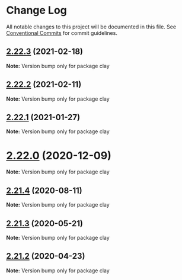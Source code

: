 # Change Log

All notable changes to this project will be documented in this file.
See [Conventional Commits](https://conventionalcommits.org) for commit guidelines.

## [2.22.3](https://github.com/liferay/clay/tree/master/packages/clay/compare/v2.22.2...v2.22.3) (2021-02-18)

**Note:** Version bump only for package clay





## [2.22.2](https://github.com/liferay/clay/tree/master/packages/clay/compare/v2.22.1...v2.22.2) (2021-02-11)

**Note:** Version bump only for package clay





## [2.22.1](https://github.com/liferay/clay/tree/master/packages/clay/compare/v2.22.0...v2.22.1) (2021-01-27)

**Note:** Version bump only for package clay





# [2.22.0](https://github.com/liferay/clay/tree/master/packages/clay/compare/v2.21.5...v2.22.0) (2020-12-09)

**Note:** Version bump only for package clay





## [2.21.4](https://github.com/liferay/clay/tree/master/packages/clay/compare/v2.21.3...v2.21.4) (2020-08-11)

**Note:** Version bump only for package clay





## [2.21.3](https://github.com/liferay/clay/tree/master/packages/clay/compare/v2.21.2...v2.21.3) (2020-05-21)

**Note:** Version bump only for package clay





## [2.21.2](https://github.com/liferay/clay/tree/master/packages/clay/compare/v2.21.1...v2.21.2) (2020-04-23)

**Note:** Version bump only for package clay
